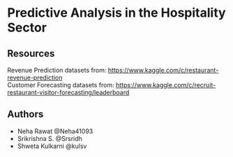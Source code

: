 # Predictive Analysis in the Hospitality Sector

## Resources
Revenue Prediction datasets from: https://www.kaggle.com/c/restaurant-revenue-prediction <br>
Customer Forecasting datasets from: https://www.kaggle.com/c/recruit-restaurant-visitor-forecasting/leaderboard <br>

## Authors

- Neha Rawat @Neha41093
- Srikrishna S. @Srsridh
- Shweta Kulkarni @kulsv

